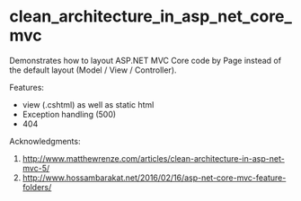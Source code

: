 ﻿# clean_architecture_in_asp_net_core_mvc

Demonstrates how to layout ASP.NET MVC Core code by Page instead of the default layout (Model / View / Controller).

Features:

* view (.cshtml) as well as static html
* Exception handling (500)
* 404

Acknowledgments:

1. http://www.matthewrenze.com/articles/clean-architecture-in-asp-net-mvc-5/
2. http://www.hossambarakat.net/2016/02/16/asp-net-core-mvc-feature-folders/